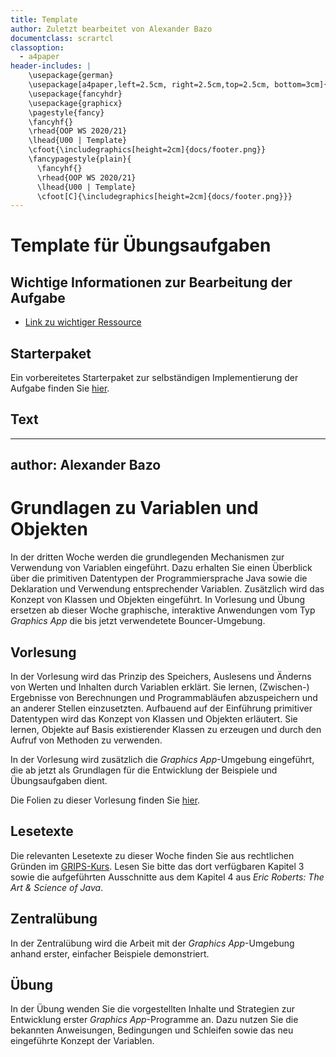 ```yaml
---
title: Template
author: Zuletzt bearbeitet von Alexander Bazo
documentclass: scrartcl
classoption:
  - a4paper
header-includes: |
    \usepackage{german} 
    \usepackage[a4paper,left=2.5cm, right=2.5cm,top=2.5cm, bottom=3cm]{geometry}
    \usepackage{fancyhdr}
    \usepackage{graphicx}
    \pagestyle{fancy}
    \fancyhf{}
    \rhead{OOP WS 2020/21}
    \lhead{U00 | Template}
    \cfoot{\includegraphics[height=2cm]{docs/footer.png}}
    \fancypagestyle{plain}{
      \fancyhf{}
      \rhead{OOP WS 2020/21}
      \lhead{U00 | Template}
      \cfoot[C]{\includegraphics[height=2cm]{docs/footer.png}}}
---
```



# Template für Übungsaufgaben 

## Wichtige Informationen zur Bearbeitung der Aufgabe 
 - [Link zu wichtiger Ressource](https://www.uni-regensburg.de/sprache-literatur-kultur/medieninformatik/)

## Starterpaket

Ein vorbereitetes Starterpaket zur selbständigen Implementierung der Aufgabe finden Sie [hier](https://github.com/OOP-Ubungen-WS2020-21/U03-Graphicsapp/archive/Starterpaket.zip).

## Text

---
author:	Alexander Bazo
---

# Grundlagen zu Variablen und Objekten

In der dritten Woche werden die grundlegenden Mechanismen zur Verwendung von Variablen eingeführt. Dazu erhalten Sie einen Überblick über die primitiven Datentypen der Programmiersprache Java sowie die Deklaration und Verwendung entsprechender Variablen. Zusätzlich wird das Konzept von Klassen und Objekten eingeführt. In Vorlesung und Übung ersetzen ab dieser Woche graphische, interaktive Anwendungen vom Typ *Graphics App* die bis jetzt verwendetete Bouncer-Umgebung.

## Vorlesung
In der Vorlesung wird das Prinzip des Speichers, Auslesens und Änderns von Werten und Inhalten durch Variablen erklärt. Sie lernen, (Zwischen-) Ergebnisse von Berechnungen und Programmabläufen abzuspeichern und an anderer Stellen einzusetzten. Aufbauend auf der Einführung primitiver Datentypen wird das Konzept von Klassen und Objekten erläutert. Sie lernen, Objekte auf Basis existierender Klassen zu erzeugen und durch den Aufruf von Methoden zu verwenden. 

In der Vorlesung wird zusätzlich die *Graphics App*-Umgebung eingeführt, die ab jetzt als Grundlagen für die Entwicklung der Beispiele und Übungsaufgaben dient. 

Die Folien zu dieser Vorlesung finden Sie [hier](https://regensburger-forscher.de/oop-slides/index.html?slides=03-Variablen-und-Objekte).

## Lesetexte

Die relevanten Lesetexte zu dieser Woche finden Sie aus rechtlichen Gründen im [GRIPS-Kurs](https://elearning.uni-regensburg.de/course/view.php?id=39457#section-0). Lesen Sie bitte das dort verfügbaren Kapitel 3 sowie die aufgeführten Ausschnitte aus dem Kapitel 4 aus *Eric Roberts: The Art & Science of Java*.

## Zentralübung

In der Zentralübung wird die Arbeit mit der *Graphics App*-Umgebung anhand erster, einfacher Beispiele demonstriert.


## Übung

In der Übung wenden Sie die vorgestellten Inhalte und Strategien zur Entwicklung erster *Graphics App*-Programme an. Dazu nutzen Sie die bekannten Anweisungen, Bedingungen und Schleifen sowie das neu eingeführte Konzept der Variablen.
